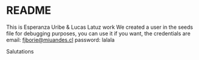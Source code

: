 # README 
This is Esperanza Uribe & Lucas Latuz work
We created a user in the seeds file for debugging purposes, you can use it if
you want, the credentials are email: fjborie@miuandes.cl password: lalala

Salutations
